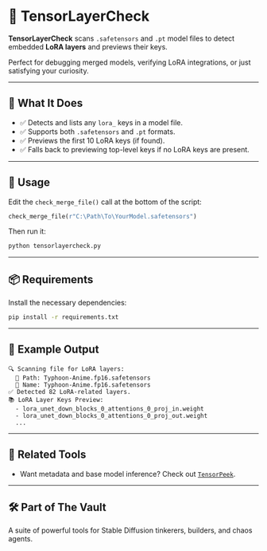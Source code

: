 # 🧪 TensorLayerCheck

**TensorLayerCheck** scans `.safetensors` and `.pt` model files to detect embedded **LoRA layers** and previews their keys.

Perfect for debugging merged models, verifying LoRA integrations, or just satisfying your curiosity.

---

## 🔧 What It Does

- ✅ Detects and lists any `lora_` keys in a model file.
- ✅ Supports both `.safetensors` and `.pt` formats.
- ✅ Previews the first 10 LoRA keys (if found).
- ✅ Falls back to previewing top-level keys if no LoRA keys are present.

---

## 🚀 Usage

Edit the `check_merge_file()` call at the bottom of the script:

```python
check_merge_file(r"C:\Path\To\YourModel.safetensors")
```

Then run it:

```bash
python tensorlayercheck.py
```

---

## 📦 Requirements

Install the necessary dependencies:

```bash
pip install -r requirements.txt
```

---

## 🧩 Example Output

```
🔍 Scanning file for LoRA layers:
  📄 Path: Typhoon-Anime.fp16.safetensors
  📛 Name: Typhoon-Anime.fp16.safetensors
✅ Detected 82 LoRA-related layers.
📚 LoRA Layer Keys Preview:
  - lora_unet_down_blocks_0_attentions_0_proj_in.weight
  - lora_unet_down_blocks_0_attentions_0_proj_out.weight
  ...
```

---

## 🔗 Related Tools

- Want metadata and base model inference? Check out [`TensorPeek`](../TensorPeek).

---

## 🛠️ Part of The Vault

A suite of powerful tools for Stable Diffusion tinkerers, builders, and chaos agents.
